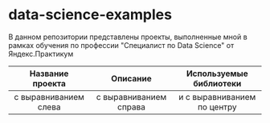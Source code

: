 # data-science-examples

В данном репозитории представлены проекты, выполненные мной в рамках обучения по профессии "Специалист по Data Science" от Яндекс.Практикум

| Название проекта | Описание | Используемые библиотеки |
| :--------------------: | :---------------------: |:---------------------------:|
| с выравниванием слева | с выравниванием справа | и с выравниванием по центру |

